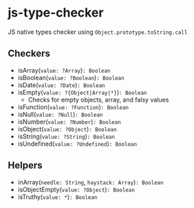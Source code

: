 # js-type-checker

JS native types checker using `Object.prototype.toString.call`

## Checkers
- isArray(`value: ?Array`)`: Boolean`
- isBoolean(`value: ?Boolean`)`: Boolean`
- isDate(`value: ?Date`)`: Boolean`
- isEmpty(`value: ?{Object|Array|*}`)`: Boolean`
  - Checks for empty objects, array, and falsy values 
- isFunction(`value: ?Function`)`: Boolean`
- isNull(`value: ?Null`)`: Boolean`
- isNumber(`value: ?Number`)`: Boolean`
- isObject(`value: ?Object`)`: Boolean`
- isString(`value: ?String`)`: Boolean`
- isUndefined(`value: ?Undefined`)`: Boolean`

## Helpers
- inArray(`needle: String`, `haystack: Array`)`: Boolean`
- isObjectEmpty(`value: ?Object`)`: Boolean`
- isTruthy(`value: *`)`: Boolean`
